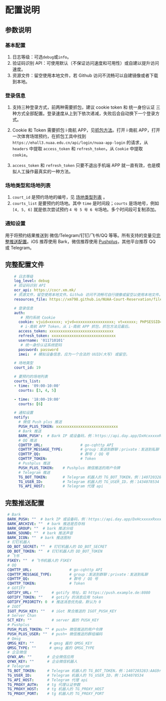 
# 配置说明

## 参数说明

### 基本配置

1. 日志等级：可选`debug`或`info`。
2. 验证码识别 API：可使用默认（不保证访问速度和可用性）或自建以提升访问速度。
3. 资源文件：留空使用本地文件，若 Github 访问不流畅可以自建镜像或者下载到本地。

### 登录信息

1. 支持三种登录方式，前两种需要抓包，建议 cookie token 和 统一身份认证 三种方式全部配置。登录速度从上到下依次递减，失败后会自动换下一个登录方式。

2. Cookie 和 Token 需要抓包 i·南航 APP，见[抓包方法](/抓包方法)。打开 i·南航 APP，打开一次体育场馆预约，在抓包工具中找到 `https://ehall3.nuaa.edu.cn/api/login/nuaa-app-login` 的请求，从 `headers` 中提取 `access_token` 和 `refresh_token`，从 `Cookie` 中提取 `cookie`。

3. `access_token` 和 `refresh_token` 只要不退出手机端 APP 就一直有效，也是模拟人工操作最真实的一种方法。

### 场地类型和场地列表

1. `court_id` 是预约场地的编号，见 [场地类型列表](/资源列表?id=场地类型列表) 。
2. `courts_list` 是要预约的场地。其中 `time` 是时间段；`courts` 是场地号，例如 `[4, 5, 6]` 就是依次尝试预约 `4 号 5 号 6 号`场地。多个时间段可复制添加。

### 通知设置

用于将预约结果推送到 微信/Telegram/钉钉/飞书/QQ 等等。所有支持的变量见[完整推送配置](/配置说明?id=完整推送配置)。iOS 推荐使用 Bark，微信推荐使用 [Pushplus](https://www.pushplus.plus/)，其他平台推荐 QQ 或 Telegram。

## 完整配置文件

```yaml
    # 日志等级
    log_level: debug
    # 验证码识别 API
    ocr_api: https://cocr.xm.mk/
    # 资源文件，留空使用本地文件。Github 访问不流畅可自行镜像或留空以使用本地文件。
    resources_file: https://xm798.github.io/NUAA-Court-Reservation/files/resources.json

    # 登录信息
    auth:
       # 预约系统 Cookie
      cookie: vjuid=xxxxx; vjvd=xxxxxxxxxxxxxxxxx; vt=xxxxx; PHPSESSID=xxxxxx
       # i·南航 APP Token，从 i·南航 APP 抓包，抓包方法见最后。
      access_token: xxxxxxxxxxxxxxxxxxxxxxxxxxxxx
      refresh_token: xxxxxxxxxxxxxxxxxxxxxxxxxxxxx
      username: '011710101'
       # 统一身份认证系统密码
      password: password
      imei:  # 模拟设备信息，应为一个合法的 UUID(大写) 或留空。

    # 场地类型
    court_id: 19

    # 要预约的场地列表
    courts_list:
    - time: '09:00-10:00'
      courts: [3, 4, 5]

    - time: '18:00-19:00'
      courts: [6]

    # 通知设置
    notify:
      # 微信 Push plus 推送
      PUSH_PLUS_TOKEN: xxxxxxxxxxxxxxxxxxxxxxxxxxxx
      # Bark 推送
      BARK_PUSH':  # Bark IP 或设备码，例：https://api.day.app/DxHcxxxxxRxxxxxxcm/
      # QQ 推送
      CQHTTP_URL:                 # go-cqhttp API
      CQHTTP_MESSAGE_TYPE:        # group：发送到群聊；private：发送到私聊
      CQHTTP_QQ:                  # 群号 / QQ 号
      CQHTTP_TOKEN:               # Token
      # Pushplus 推送
      PUSH_PLUS_TOKEN:    # Pushplus 微信推送的用户令牌
      # Telegram 推送
      TG_BOT_TOKEN:       # Telegram 机器人的 TG_BOT_TOKEN，例：1407203283:AAG9rt-6RDaaX0HBLZQq0laNOh898iFYaRQ
      TG_USER_ID:         # Telegram 机器人的 TG_USER_ID，例：1434078534
      TG_API_HOST:        # Telegram 代理 api
```

## 完整推送配置

   ```yaml
    # Bark
    BARK_PUSH: ""  # bark IP 或设备码，例：https://api.day.app/DxHcxxxxxRxxxxxxcm/
    BARK_ARCHIVE: ""  # bark 推送是否存档
    BARK_GROUP: ""  # bark 推送分组
    BARK_SOUND: ""  # bark 推送声音
    BARK_ICON: ""  # bark 推送图标
    # 钉钉机器人
    DD_BOT_SECRET: ""  # 钉钉机器人的 DD_BOT_SECRET
    DD_BOT_TOKEN: ""  # 钉钉机器人的 DD_BOT_TOKEN
    # 飞书
    FSKEY: ""  # 飞书机器人的 FSKEY
    # QQ
    CQHTTP_URL:                 # go-cqhttp API
    CQHTTP_MESSAGE_TYPE:        # group：发送到群聊；private：发送到私聊
    CQHTTP_QQ:                  # 群号 / QQ 号
    CQHTTP_TOKEN:               # Token
    # GOTIFY
    GOTIFY_URL: ""      # gotify 地址，如 https://push.example.de:8080
    GOTIFY_TOKEN: ""    # gotify 的消息应用 token
    GOTIFY_PRIORITY: 0  # 推送消息优先级，默认为 0
    # IGOT
    IGOT_PUSH_KEY: ""   # iGot 聚合推送的 IGOT_PUSH_KEY
    # Server Chan
    SCT_KEY: ""         # server 酱的 PUSH_KEY
    # Pushplus
    PUSH_PLUS_TOKEN: "" # push+ 微信推送的用户令牌
    PUSH_PLUS_USER: ""  # push+ 微信推送的群组编码
    # Qmsg
    QMSG_KEY: ""       # qmsg 酱的 QMSG_KEY
    QMSG_TYPE: ""      # qmsg 酱的 QMSG_TYPE
    # 企业微信
    QYWX_AM: ""       # 企业微信应用
    QYWX_KEY: ""      # 企业微信机器人
    # Telegram
    TG_BOT_TOKEN:     # Telegram 机器人的 TG_BOT_TOKEN，例：1407203283:AAG9rt-6RDaaX0HBLZQq0laNOh898iFYaRQ
    TG_USER_ID:       # Telegram 机器人的 TG_USER_ID，例：1434078534
    TG_API_HOST:      # Telegram 代理 api
    TG_PROXY_AUTH:    # tg 代理认证参数
    TG_PROXY_HOST:    # tg 机器人的 TG_PROXY_HOST
    TG_PROXY_PORT:    # tg 机器人的 TG_PROXY_PORT
   ```

